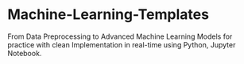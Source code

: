 # Machine-Learning-Templates
From Data Preprocessing to Advanced Machine Learning Models for practice with clean Implementation in real-time using Python, Jupyter Notebook.
